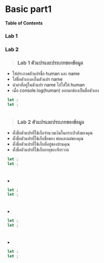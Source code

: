 # Basic part1

**Table of Contents**
### Lab 1 
### Lab 2

> ### Lab 1 ตัวแปรและประเภทของข้อมูล
- ให้ประกาศตัวแปรชื่อ human และ name
- ใส่ชื่อตัวเองลงในตัวแปร name
- นำค่าที่อยู่ในตัวแปร name ไปใส่ให้ human
- เมื่อ console.log(human) ออกมาต้องเป็นชื่อตัวเอง
```javascript
 let ;
 let ;
    
```
> ### Lab 2 ตัวแปรและประเภทของข้อมูล
- ตั้งชื่อตัวแปรที่ใช้เก็บจำนวนเงินในกระเป๋าตังของคุณ
- ตั้งชื่อตัวแปรที่ใช้เก็บชื่อของ พ่อและแม่ของคุณ
- ตั้งชื่อตัวแปรที่ใช้เก็บที่อยู่ของบ้านคุณ
- ตั้งชื่อตัวแปรที่ใช้เก็บอายุของจักรวาล
```javascript
 let ;
 let ;
    
```
> ### 
- 
```javascript
 let ;
 let ;
    
```
> ### 
- 
```javascript
 let ;
 let ;
    
```
> ### 
- 
```javascript
 let ;
 let ;
    
```

